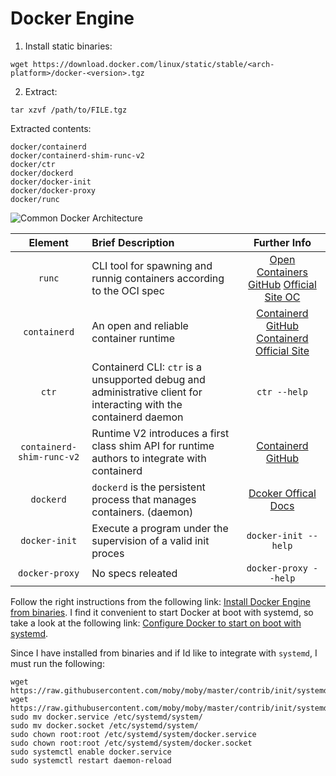 # Docker Engine

1. Install static binaries:

```
wget https://download.docker.com/linux/static/stable/<arch-platform>/docker-<version>.tgz
```

2. Extract:

```
tar xzvf /path/to/FILE.tgz
```

Extracted contents:

```
docker/containerd
docker/containerd-shim-runc-v2
docker/ctr
docker/dockerd
docker/docker-init
docker/docker-proxy
docker/runc
```

![Common Docker Architecture](https://containerd.io/img/architecture.png)

| Element | Brief Description | Further Info |
| :-----: | :---------------- | :----------: |
| `runc`  | CLI tool for spawning and runnig containers according to the OCI spec | [Open Containers GitHub](https://github.com/opencontainers/runc) [Official Site OC](https://opencontainers.org) |
| `containerd` | An open and reliable container runtime | [Containerd GitHub](https://github.com/containerd/containerd) [Containerd Official Site](https://containerd.io) |
| `ctr` | Containerd CLI: `ctr` is a unsupported debug and administrative client for interacting with the containerd daemon | `ctr --help` |
| `containerd-shim-runc-v2` | Runtime V2 introduces a first class shim API for runtime authors to integrate with containerd | [Containerd GitHub](https://github.com/containerd/containerd/blob/main/core/runtime/v2/README.md) |
| `dockerd` | `dockerd` is the persistent process that manages containers. (daemon) | [Dcoker Offical Docs](https://docs.docker.com/references/cli/dockerd/) |
| `docker-init` | Execute a program under the supervision of a valid init proces | `docker-init --help` |
| `docker-proxy` | No specs releated | `docker-proxy --help` |

Follow the right instructions from the following link:
[Install Docker Engine from binaries](https://docs.docker.com/engine/install/binaries/).
I find it convenient to start Docker at boot with systemd, so take a look at
the following link:
[Configure Docker to start on boot with systemd](https://docs.docker.com/engine/install/linux-postinstall/).

Since I have installed from binaries and if Id like to integrate with
`systemd`, I must run the following:

```
wget https://raw.githubusercontent.com/moby/moby/master/contrib/init/systemd/docker.service
wget https://raw.githubusercontent.com/moby/moby/master/contrib/init/systemd/docker.socket
sudo mv docker.service /etc/systemd/system/
sudo mv docker.socket /etc/systemd/system/
sudo chown root:root /etc/systemd/system/docker.service
sudo chown root:root /etc/systemd/system/docker.socket
sudo systemctl enable docker.service
sudo systemctl restart daemon-reload
```
